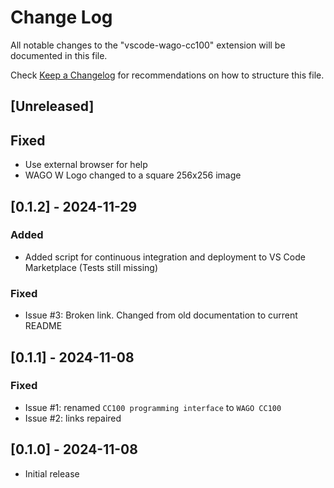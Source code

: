 # Change Log

All notable changes to the "vscode-wago-cc100" extension will be documented in this file.

Check [Keep a Changelog](http://keepachangelog.com/) for recommendations on how to structure this file.

## [Unreleased]

## Fixed
- Use external browser for help
- WAGO W Logo changed to a square 256x256 image

## [0.1.2] - 2024-11-29

### Added
- Added script for continuous integration and deployment to VS Code Marketplace
  (Tests still missing)

### Fixed
- Issue #3: Broken link. Changed from old documentation to current README

## [0.1.1] - 2024-11-08

### Fixed
- Issue #1: renamed `CC100 programming interface` to `WAGO CC100`
- Issue #2: links repaired

## [0.1.0] - 2024-11-08

- Initial release
